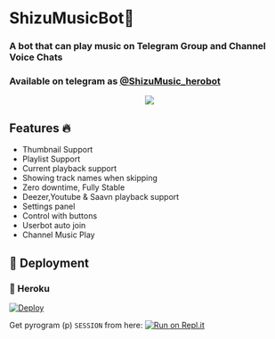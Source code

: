 <h1 align="centre">ShizuMusicBot🎵</h1>

### A bot that can play music on Telegram Group and Channel Voice Chats
### Available on telegram as [@ShizuMusic_herobot](https://t.me/ShizuMusic_herobot)

<p align="center">
  <img src="https://telegra.ph/file/b9aefec032701d1235952.jpg">
</p>

<h2> Features 🔥 </h2>

- Thumbnail Support
- Playlist Support
- Current playback support
- Showing track names when skipping
- Zero downtime, Fully Stable
- Deezer,Youtube & Saavn playback support
- Settings panel
- Control with buttons
- Userbot auto join
- Channel Music Play

## 🚀 Deployment

### 💜 Heroku

[![Deploy](https://www.herokucdn.com/deploy/button.svg)](https://heroku.com/deploy?template=https://github.com/rasindugimhan/Anki-Vector-Music)

Get pyrogram (p)  `SESSION` from here:
[![Run on Repl.it](https://repl.it/badge/github/SpEcHiDe/GenerateStringSession)](https://replit.com/@Damantha126/AnkiVectorMusic)


